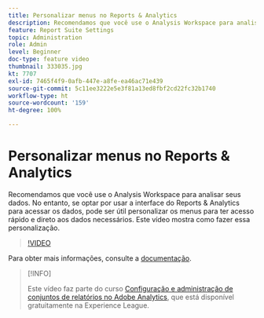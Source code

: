 ```yaml
---
title: Personalizar menus no Reports & Analytics
description: Recomendamos que você use o Analysis Workspace para analisar seus dados. No entanto, se optar por usar a interface do Reports & Analytics para acessar os dados, pode ser útil personalizar os menus para ter acesso rápido e direto aos dados necessários. Este vídeo mostra como fazer essa personalização.
feature: Report Suite Settings
topic: Administration
role: Admin
level: Beginner
doc-type: feature video
thumbnail: 333035.jpg
kt: 7707
exl-id: 7465f4f9-0afb-447e-a8fe-ea46ac71e439
source-git-commit: 5c11ee3222e5e3f81a13ed8fbf2cd22fc32b1740
workflow-type: ht
source-wordcount: '159'
ht-degree: 100%

---
```


# Personalizar menus no Reports &amp; Analytics

Recomendamos que você use o Analysis Workspace para analisar seus dados. No entanto, se optar por usar a interface do Reports &amp; Analytics para acessar os dados, pode ser útil personalizar os menus para ter acesso rápido e direto aos dados necessários. Este vídeo mostra como fazer essa personalização.

>[!VIDEO](https://video.tv.adobe.com/v/333035/?quality=12&learn=on)

Para obter mais informações, consulte a [documentação](https://experienceleague.adobe.com/docs/analytics/admin/admin-tools/customize-menus.html?lang=pt-BR).

>[!INFO]
>
> Este vídeo faz parte do curso [Configuração e administração de conjuntos de relatórios no Adobe Analytics](https://experienceleague.adobe.com/?recommended=Analytics-A-1-2021.1.administration&amp;lang=pt-BR), que está disponível gratuitamente na Experience League.